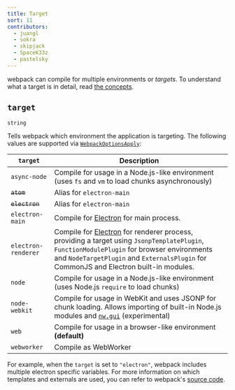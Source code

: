 ```yaml
---
title: Target
sort: 11
contributors:
  - juangl
  - sokra
  - skipjack
  - SpaceK33z
  - pastelsky
---
```


webpack can compile for multiple environments or _targets_. To understand what a target is in detail, read [the concepts](/concepts/targets).

## `target`

`string`

Tells webpack which environment the application is targeting. The following values are supported via [`WebpackOptionsApply`](https://github.com/webpack/webpack/blob/master/lib/WebpackOptionsApply.js):

| `target`      | Description            |
| ------------- |------------------------|
| `async-node`| Compile for usage in a Node.js-like environment (uses `fs` and `vm` to load chunks asynchronously)    |
| ~~`atom`~~      | Alias for `electron-main` |
| ~~`electron`~~      | Alias for `electron-main` |
| `electron-main`      | Compile for [Electron](http://electron.atom.io/) for main process. |
| `electron-renderer`      | Compile for [Electron](http://electron.atom.io/) for renderer process, providing a target using `JsonpTemplatePlugin`, `FunctionModulePlugin` for browser environments and `NodeTargetPlugin` and `ExternalsPlugin` for CommonJS and Electron built-in modules. |
| `node` | Compile for usage in a Node.js-like environment (uses Node.js `require` to load chunks) |
|`node-webkit`|  Compile for usage in WebKit and uses JSONP for chunk loading. Allows importing of built-in Node.js modules and [`nw.gui`](http://docs.nwjs.io/en/latest/) (experimental) |
|`web`| Compile for usage in a browser-like environment **(default)** |
|`webworker`| Compile as WebWorker |

For example, when the `target` is set to `"electron"`, webpack includes multiple electron specific variables. For more information on which templates and externals are used, you can refer to webpack's [source code](https://github.com/webpack/webpack/blob/master/lib/WebpackOptionsApply.js#L70-L185).
